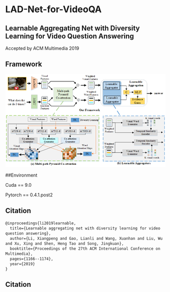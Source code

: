 # LAD-Net-for-VideoQA

## Learnable Aggregating Net with Diversity Learning for Video Question Answering

Accepted by ACM Multimedia 2019

## Framework

![framework](https://github.com/lixiangpengcs/LAD-Net-for-VideoQA/blob/master/framework.png)

##Environment

Cuda == 9.0

Pytorch == 0.4.1.post2

## Citation
```
@inproceedings{li2019learnable,
  title={Learnable aggregating net with diversity learning for video question answering},
  author={Li, Xiangpeng and Gao, Lianli and Wang, Xuanhan and Liu, Wu and Xu, Xing and Shen, Heng Tao and Song, Jingkuan},
  booktitle={Proceedings of the 27th ACM International Conference on Multimedia},
  pages={1166--1174},
  year={2019}
}
```
## Citation
```
